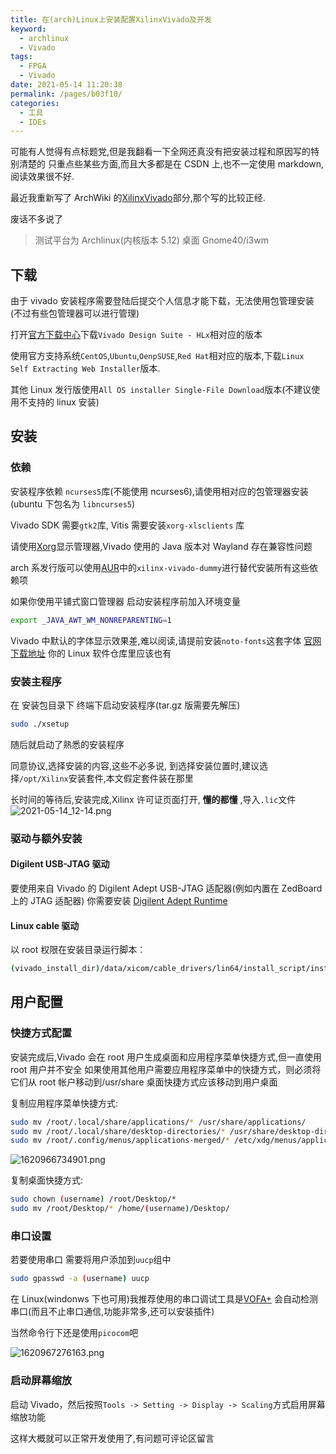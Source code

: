 ```yaml
---
title: 在(arch)Linux上安装配置XilinxVivado及开发
keyword: 
  - archlinux
  - Vivado
tags: 
  - FPGA
  - Vivado
date: 2021-05-14 11:20:38
permalink: /pages/b03f10/
categories: 
  - 工具
  - IDEs
---
```


可能有人觉得有点标题党,但是我翻看一下全网还真没有把安装过程和原因写的特别清楚的
只重点些某些方面,而且大多都是在 CSDN 上,也不一定使用 markdown,阅读效果很不好.

最近我重新写了 ArchWiki 的[XilinxVivado](<https://wiki.archlinux.org/title/Xilinx_Vivado_(%E7%AE%80%E4%BD%93%E4%B8%AD%E6%96%87)>)部分,那个写的比较正经.

废话不多说了

> 测试平台为 Archlinux(内核版本 5.12) 桌面 Gnome40/i3wm

## 下载

由于 vivado 安装程序需要登陆后提交个人信息才能下载，无法使用包管理安装(不过有些包管理器可以进行管理)

打开[官方下载中心](https://china.xilinx.com/support/download.html)下载`Vivado Design Suite - HLx`相对应的版本

使用官方支持系统`CentOS`,`Ubuntu`,`OenpSUSE`,`Red Hat`相对应的版本,下载`Linux Self Extracting Web Installer`版本.

其他 Linux 发行版使用`All OS installer Single-File Download`版本(不建议使用不支持的 linux 安装)

## 安装

### 依赖

安装程序依赖 `ncurses5`库(不能使用 ncurses6),请使用相对应的包管理器安装(ubuntu 下包名为 `libncurses5`)

Vivado SDK 需要`gtk2`库, Vitis 需要安装`xorg-xlsclients` 库

请使用[Xorg](https://wiki.archlinux.org/title/Xorg)显示管理器,Vivado 使用的 Java 版本对 Wayland 存在兼容性问题

arch 系发行版可以使用[AUR](https://aur.archlinux.org)中的`xilinx-vivado-dummy`进行替代安装所有这些依赖项

如果你使用平铺式窗口管理器 启动安装程序前加入环境变量

```bash
export _JAVA_AWT_WM_NONREPARENTING=1
```

Vivado 中默认的字体显示效果差,难以阅读,请提前安装`noto-fonts`这套字体
[官网下载地址](https://www.linuxfromscratch.org/blfs/view/7.10-systemd/kde/noto-fonts.html)
你的 Linux 软件仓库里应该也有

### 安装主程序

在 安装包目录下 终端下启动安装程序(tar.gz 版需要先解压)

```bash
sudo ./xsetup
```

随后就启动了熟悉的安装程序

同意协议,选择安装的内容,这些不必多说,
到选择安装位置时,建议选择`/opt/Xilinx`安装套件,本文假定套件装在那里

长时间的等待后,安装完成,Xilinx 许可证页面打开, **懂的都懂** ,导入`.lic`文件
![2021-05-14_12-14.png](https://7.dusays.com/2021/05/14/a1f093e800f03.png)

### 驱动与额外安装

#### Digilent USB-JTAG 驱动

要使用来自 Vivado 的 Digilent Adept USB-JTAG 适配器(例如内置在 ZedBoard 上的 JTAG 适配器)
你需要安装 [Digilent Adept Runtime](https://store.digilentinc.com/digilent-adept/)

#### Linux cable 驱动

以 root 权限在安装目录运行脚本：

```bash
(vivado_install_dir)/data/xicom/cable_drivers/lin64/install_script/install_drivers/install_drivers
```

## 用户配置

### 快捷方式配置

安装完成后,Vivado 会在 root 用户生成桌面和应用程序菜单快捷方式,但一直使用 root 用户并不安全
如果使用其他用户需要应用程序菜单中的快捷方式，则必须将它们从 root 帐户移动到/usr/share
桌面快捷方式应该移动到用户桌面

复制应用程序菜单快捷方式:

```bash
sudo mv /root/.local/share/applications/* /usr/share/applications/
sudo mv /root/.local/share/desktop-directories/* /usr/share/desktop-directories/
sudo mv /root/.config/menus/applications-merged/* /etc/xdg/menus/applications-merged/
```

![1620966734901.png](https://7.dusays.com/2021/05/14/4a8d94570a644.png)

复制桌面快捷方式:

```bash
sudo chown (username) /root/Desktop/*
sudo mv /root/Desktop/* /home/(username)/Desktop/
```

### 串口设置

若要使用串口 需要将用户添加到`uucp`组中

```bash
sudo gpasswd -a (username) uucp
```

在 Linux(windonws 下也可用)我推荐使用的串口调试工具是[VOFA+](https://www.vofa.plus)
会自动检测串口(而且不止串口通信,功能非常多,还可以安装插件)

当然命令行下还是使用`picocom`吧

![1620967276163.png](https://7.dusays.com/2021/05/14/6bddccfc18749.png)

### 启动屏幕缩放

启动 Vivado，然后按照`Tools -> Setting -> Display -> Scaling`方式启用屏幕缩放功能

这样大概就可以正常开发使用了,有问题可评论区留言
